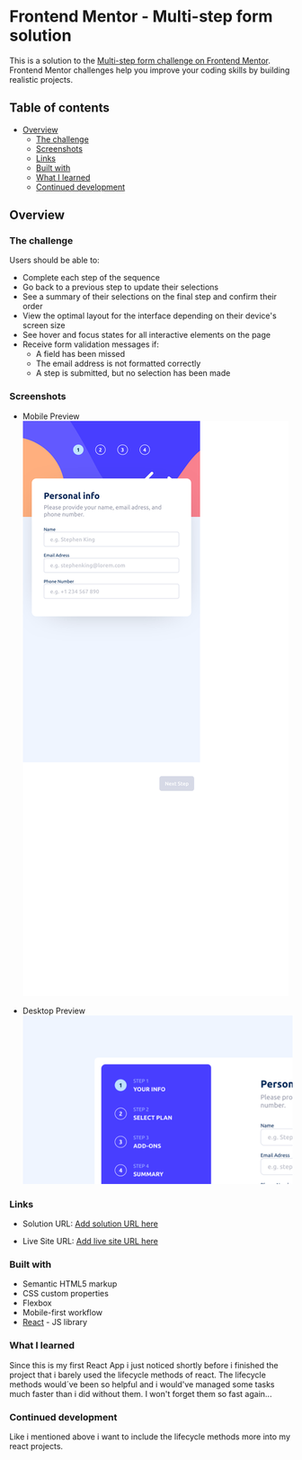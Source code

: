 # Frontend Mentor - Multi-step form solution

This is a solution to the [Multi-step form challenge on Frontend Mentor](https://www.frontendmentor.io/challenges/multistep-form-YVAnSdqQBJ). Frontend Mentor challenges help you improve your coding skills by building realistic projects. 

## Table of contents

- [Overview](#overview)
  - [The challenge](#the-challenge)
  - [Screenshots](#screenshots)
  - [Links](#links)
  - [Built with](#built-with)
  - [What I learned](#what-i-learned)
  - [Continued development](#continued-development)


## Overview

### The challenge

Users should be able to:

- Complete each step of the sequence
- Go back to a previous step to update their selections
- See a summary of their selections on the final step and confirm their order
- View the optimal layout for the interface depending on their device's screen size
- See hover and focus states for all interactive elements on the page
- Receive form validation messages if:
  - A field has been missed
  - The email address is not formatted correctly
  - A step is submitted, but no selection has been made

### Screenshots
- Mobile Preview
![](./ScreenshotMobile.png)

- Desktop Preview
![](./ScreenshotDesktop.png)

### Links

- Solution URL: [Add solution URL here](https://www.frontendmentor.io/solutions/my-first-spa-using-react-MF7p5jn6uB)

- Live Site URL: [Add live site URL here](https://lepamoore.github.io/multi-step-form/)

### Built with

- Semantic HTML5 markup
- CSS custom properties
- Flexbox
- Mobile-first workflow
- [React](https://reactjs.org/) - JS library

### What I learned

Since this is my first React App i just noticed shortly before i finished the project that i barely used the lifecycle methods of react.
The lifecycle methods would´ve been so helpful and i would've managed some tasks much faster than i did without them. 
I won't forget them so fast again...

### Continued development

Like i mentioned above i want to include the lifecycle methods more into my react projects.



